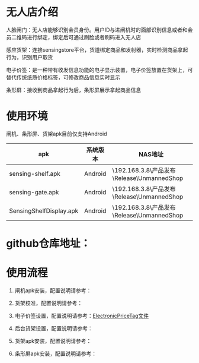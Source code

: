 # 无人店介绍
人脸闸门：无人店能够识别会员身份。用户ID与进闸机时的面部识别信息或者和会员二维码进行绑定，绑定后可通过刷脸或者刷码进入无人店

感应货架：连接sensingstore平台，货道绑定商品和发射器，实时检测商品拿起行为，识别用户取货

电子价签：是一种带有收发信息功能的电子显示装置，电子价签放置在货架上，可替代传统纸质价格标签，可修改商品信息实时显示

条形屏：接收到商品拿起行为后，条形屏展示拿起商品信息


# 使用环境
闸机、条形屏、货架apk目前仅支持Android

 |apk | 系统版本 | NAS地址| 
|---|---|---|
|sensing-shelf.apk|Android |\\192.168.3.8\产品发布\Release\UnmannedShop|
|sensing-gate.apk|Android |\\192.168.3.8\产品发布\Release\UnmannedShop|
|SensingShelfDisplay.apk|Android |\\192.168.3.8\产品发布\Release\UnmannedShop|


# github仓库地址：


# 使用流程

1. 闸机apk安装，配置说明请参考：

2. 货架校准，配置说明请参考：
   
3. 电子价签设置，配置说明请参考：[ElectronicPriceTag文件](https://github.com/troncell/SensingDocs/tree/main/Docs/ElectronicPriceTag)

4. 后台货架设置，配置说明请参考：

5. 货架apk安装，配置说明请参考：

6. 条形屏apk安装，配置说明请参考：
